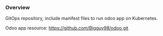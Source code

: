 
### Overview

GitOps repository, include manifest files to run odoo app on Kubernetes. 

Odoo app resource: https://github.com/Bigguy98/odoo.git
